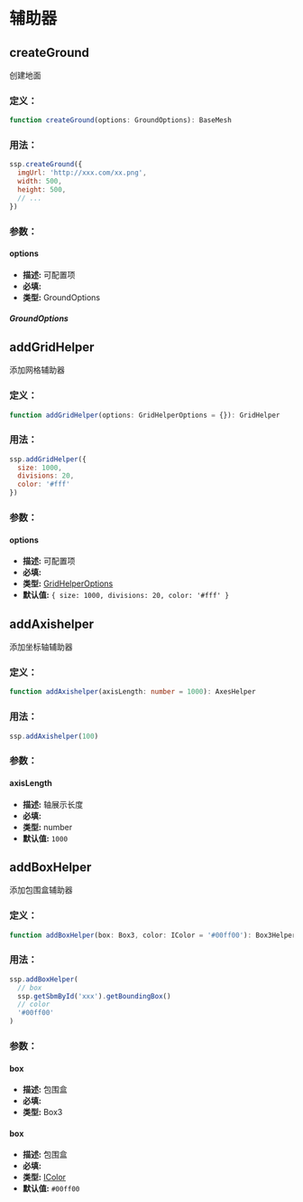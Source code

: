 # 辅助器

## createGround
创建地面
### 定义：
```ts
function createGround(options: GroundOptions): BaseMesh
```
### 用法：
```js
ssp.createGround({
  imgUrl: 'http://xxx.com/xx.png',
  width: 500,
  height: 500,
  // ...
})
```
### 参数：
#### options
  - **描述:** 可配置项
  - **必填:** <Base-RequireIcon :isRequire="true"/>
  - **类型:** GroundOptions
##### GroundOptions
<Docs-Table 
    :data="[
      {
        prop: 'imgUrl', desc: '生成地面的图片资源路径', type: 'string', require: true, default: ''
      },
      {
        prop: 'id', desc: '地面唯一 ID', type: 'string', require: true, default: ''
      },
      {
        prop: 'width', desc: '地面长（平面的宽）', type: 'number', require: false, default: '500',
      },
      {
        prop: 'height', desc: '地面宽（平面的高）', type: 'number', require: false, default: '500',
      },
      {
        prop: 'opacity', desc: '地面不透明度', type: 'number', require: false, default: '1',
      },
      {
        prop: 'position', desc: '地面中心点坐标', type: 'Position', require: false, default: '{ x: 0, y: 0, z: 0 }', link: '../guide/types.html#position'
      },
      {
        prop: 'rotation', desc: '地面旋转角度', type: 'Rotation', require: false, default: '{ x: 0, y: 0, z: 0 }', link: '../guide/types.html#rotation'
      },
      {
        prop: 'scale', desc: '地面缩放比', type: 'Scale', require: false, default: '{ x: 1, y: 1, z: 1 }', link: '../guide/types.html#scale'
      },
      {
        prop: 'repeat', desc: '地面在平面内的平铺数', type: 'IVector2', require: false, default: '{ x: 10, y: 10 }', link: '../guide/types.html#ivector2'
      },
    ]"
/>

## addGridHelper
添加网格辅助器
### 定义：
```ts
function addGridHelper(options: GridHelperOptions = {}): GridHelper
```
### 用法：
```js
ssp.addGridHelper({
  size: 1000,
  divisions: 20,
  color: '#fff'
})
```
### 参数：
#### options
  - **描述:** 可配置项
  - **必填:** <Base-RequireIcon :isRequire="false"/>
  - **类型:** [GridHelperOptions](../guide/config.html#gridhelperoptions)
  - **默认值:** `{ size: 1000, divisions: 20, color: '#fff' }`

## addAxishelper
添加坐标轴辅助器
### 定义：
```ts
function addAxishelper(axisLength: number = 1000): AxesHelper
```
### 用法：
```js
ssp.addAxishelper(100)
```
### 参数：
#### axisLength
  - **描述:** 轴展示长度
  - **必填:** <Base-RequireIcon :isRequire="false"/>
  - **类型:** number
  - **默认值:** `1000`

## addBoxHelper
添加包围盒辅助器
### 定义：
```ts
function addBoxHelper(box: Box3, color: IColor = '#00ff00'): Box3Helper
```
### 用法：
```js
ssp.addBoxHelper(
  // box
  ssp.getSbmById('xxx').getBoundingBox()
  // color
  '#00ff00'
)
```
### 参数：
#### box
  - **描述:** 包围盒
  - **必填:** <Base-RequireIcon :isRequire="true"/>
  - **类型:** Box3
#### box
  - **描述:** 包围盒
  - **必填:** <Base-RequireIcon :isRequire="false"/>
  - **类型:** [IColor](../guide/types.html#icolor)
  - **默认值:** `#00ff00`
